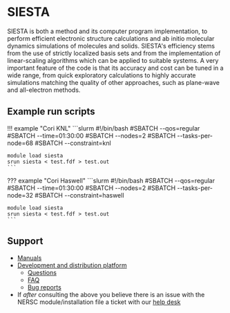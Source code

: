 # SIESTA

SIESTA is both a method and its computer program implementation, to
perform efficient electronic structure calculations and ab initio
molecular dynamics simulations of molecules and solids. SIESTA's
efficiency stems from the use of strictly localized basis sets and
from the implementation of linear-scaling algorithms which can be
applied to suitable systems. A very important feature of the code is
that its accuracy and cost can be tuned in a wide range, from quick
exploratory calculations to highly accurate simulations matching the
quality of other approaches, such as plane-wave and all-electron
methods.

## Example run scripts

!!! example "Cori KNL"
	```slurm
	#!/bin/bash
	#SBATCH --qos=regular
	#SBATCH --time=01:30:00
	#SBATCH --nodes=2
	#SBATCH --tasks-per-node=68
	#SBATCH --constraint=knl

	module load siesta
	srun siesta < test.fdf > test.out
	```

??? example "Cori Haswell"
    ```slurm
	#!/bin/bash
	#SBATCH --qos=regular
	#SBATCH --time=01:30:00
	#SBATCH --nodes=2
	#SBATCH --tasks-per-node=32
	#SBATCH --constraint=haswell

	module load siesta
	srun siesta < test.fdf > test.out
    ```

## Support

* [Manuals](https://departments.icmab.es/leem/siesta/Documentation/Manuals/manuals.html)
* [Development and distribution platform](https://launchpad.net/siesta)
    * [Questions](https://answers.launchpad.net/siesta)
    * [FAQ](https://answers.launchpad.net/siesta/+faqs)
    * [Bug reports](https://bugs.launchpad.net/siesta)
* If *after* consulting the above you believe there is an issue with
  the NERSC module/installation file a ticket with
  our [help desk](https://help.nersc.gov)
